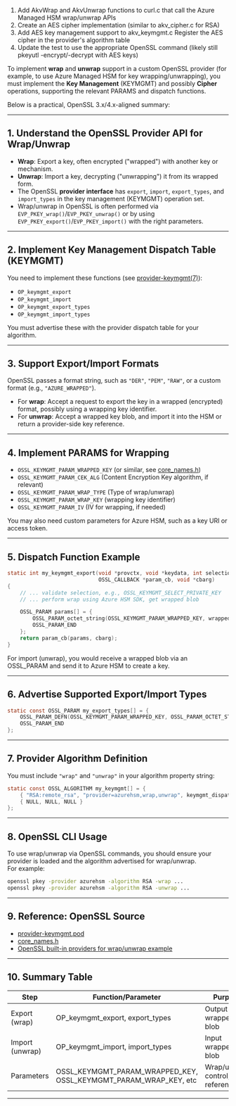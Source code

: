 1. Add AkvWrap and AkvUnwrap functions to curl.c that call the Azure Managed HSM wrap/unwrap APIs
2. Create an AES cipher implementation (similar to akv_cipher.c for RSA)
3. Add AES key management support to akv_keymgmt.c
Register the AES cipher in the provider's algorithm table
4. Update the test to use the appropriate OpenSSL command (likely still pkeyutl -encrypt/-decrypt with AES keys)


To implement **wrap** and **unwrap** support in a custom OpenSSL provider (for example, to use Azure Managed HSM for key wrapping/unwrapping), you must implement the **Key Management** (KEYMGMT) and possibly **Cipher** operations, supporting the relevant PARAMS and dispatch functions.

Below is a practical, OpenSSL 3.x/4.x-aligned summary:

---

## 1. **Understand the OpenSSL Provider API for Wrap/Unwrap**

- **Wrap**: Export a key, often encrypted ("wrapped") with another key or mechanism.
- **Unwrap**: Import a key, decrypting ("unwrapping") it from its wrapped form.
- The OpenSSL **provider interface** has `export`, `import`, `export_types`, and `import_types` in the key management (KEYMGMT) operation set.
- Wrap/unwrap in OpenSSL is often performed via `EVP_PKEY_wrap()`/`EVP_PKEY_unwrap()` or by using `EVP_PKEY_export()`/`EVP_PKEY_import()` with the right parameters.

---

## 2. **Implement Key Management Dispatch Table (KEYMGMT)**

You need to implement these functions (see [provider-keymgmt(7)](https://www.openssl.org/docs/manmaster/man7/provider-keymgmt.html)):

- `OP_keymgmt_export`
- `OP_keymgmt_import`
- `OP_keymgmt_export_types`
- `OP_keymgmt_import_types`

You must advertise these with the provider dispatch table for your algorithm.

---

## 3. **Support Export/Import Formats**

OpenSSL passes a format string, such as `"DER"`, `"PEM"`, `"RAW"`, or a custom format (e.g., `"AZURE_WRAPPED"`).

- For **wrap**: Accept a request to export the key in a wrapped (encrypted) format, possibly using a wrapping key identifier.
- For **unwrap**: Accept a wrapped key blob, and import it into the HSM or return a provider-side key reference.

---

## 4. **Implement PARAMS for Wrapping**

- `OSSL_KEYMGMT_PARAM_WRAPPED_KEY` (or similar, see [core_names.h](https://github.com/openssl/openssl/blob/master/include/openssl/core_names.h))
- `OSSL_KEYMGMT_PARAM_CEK_ALG` (Content Encryption Key algorithm, if relevant)
- `OSSL_KEYMGMT_PARAM_WRAP_TYPE` (Type of wrap/unwrap)
- `OSSL_KEYMGMT_PARAM_WRAP_KEY` (wrapping key identifier)
- `OSSL_KEYMGMT_PARAM_IV` (IV for wrapping, if needed)

You may also need custom parameters for Azure HSM, such as a key URI or access token.

---

## 5. **Dispatch Function Example**

```c
static int my_keymgmt_export(void *provctx, void *keydata, int selection,
                             OSSL_CALLBACK *param_cb, void *cbarg)
{
    // ... validate selection, e.g., OSSL_KEYMGMT_SELECT_PRIVATE_KEY
    // ... perform wrap using Azure HSM SDK, get wrapped blob

    OSSL_PARAM params[] = {
        OSSL_PARAM_octet_string(OSSL_KEYMGMT_PARAM_WRAPPED_KEY, wrapped_blob, wrapped_blob_len),
        OSSL_PARAM_END
    };
    return param_cb(params, cbarg);
}
```

For import (unwrap), you would receive a wrapped blob via an OSSL_PARAM and send it to Azure HSM to create a key.

---

## 6. **Advertise Supported Export/Import Types**

```c
static const OSSL_PARAM my_export_types[] = {
    OSSL_PARAM_DEFN(OSSL_KEYMGMT_PARAM_WRAPPED_KEY, OSSL_PARAM_OCTET_STRING, NULL, 0),
    OSSL_PARAM_END
};
```

---

## 7. **Provider Algorithm Definition**

You must include `"wrap"` and `"unwrap"` in your algorithm property string:

```c
static const OSSL_ALGORITHM my_keymgmt[] = {
    { "RSA:remote_rsa", "provider=azurehsm,wrap,unwrap", keymgmt_dispatch_table },
    { NULL, NULL, NULL }
};
```

---

## 8. **OpenSSL CLI Usage**

To use wrap/unwrap via OpenSSL commands, you should ensure your provider is loaded and the algorithm advertised for wrap/unwrap.  
For example:

```sh
openssl pkey -provider azurehsm -algorithm RSA -wrap ...
openssl pkey -provider azurehsm -algorithm RSA -unwrap ...
```

---

## 9. **Reference: OpenSSL Source**

- [provider-keymgmt.pod](https://github.com/openssl/openssl/blob/master/doc/man7/provider-keymgmt.pod)
- [core_names.h](https://github.com/openssl/openssl/blob/master/include/openssl/core_names.h)
- [OpenSSL built-in providers for wrap/unwrap example](https://github.com/openssl/openssl/blob/master/providers/implementations/keymgmt/rsa_kmgmt.c)

---

## 10. **Summary Table**

| Step              | Function/Parameter                | Purpose                                  |
|-------------------|-----------------------------------|------------------------------------------|
| Export (wrap)     | OP_keymgmt_export, export_types   | Output wrapped key blob                  |
| Import (unwrap)   | OP_keymgmt_import, import_types   | Input wrapped key blob                   |
| Parameters        | OSSL_KEYMGMT_PARAM_WRAPPED_KEY, OSSL_KEYMGMT_PARAM_WRAP_KEY, etc | Wrap/unwrap control, key references      |

---

